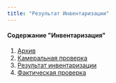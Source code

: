 ```yaml
---
title: "Результат Инвентаризации"
---
```


#### Содержание "Инвентаризация"
1. [Архив](\архивы)
2. [Камеральная проверка](\камеральная-проверка)
3. [Результат инвентаризации](\результат-инвентаризации)
4. [Фактическая проверка](\фактическая-проверка)